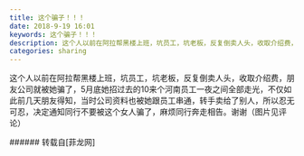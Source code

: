```yaml
---
title: 这个骗子！！！
date: 2018-9-19 16:01
keywords: 这个骗子！！！
description: 这个人以前在阿拉帮黑楼上班，坑员工，坑老板，反复倒卖人头，收取介绍费，朋友公司就被她骗了，5月底她招过去的10来个河南员工一夜之间全部走光，不仅如此前几天朋友得知，当时公司资料也被她跟员工串通，转手卖给了别人，所以忍无可忍，决定通知同行不要被这个女人骗了，麻烦同行奔走相告。谢谢（图片见评论）
categories: sharing
---
```

<td class="t_f" id="postmessage_1833237">

这个人以前在阿拉帮黑楼上班，坑员工，坑老板，反复倒卖人头，收取介绍费，朋友公司就被她骗了，5月底她招过去的10来个河南员工一夜之间全部走光，不仅如此前几天朋友得知，当时公司资料也被她跟员工串通，转手卖给了别人，所以忍无可忍，决定通知同行不要被这个女人骗了，麻烦同行奔走相告。谢谢（图片见评论）<br/>
</td>
###### 转载自[菲龙网]